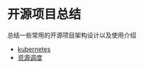# 开源项目总结

总结一些常用的开源项目架构设计以及使用介绍

- [kubernetes](.//云原生/kubernetes/kubernetes.md)
- [资源调度](./资源调度/资源调度.md)
